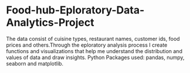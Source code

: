 # Food-hub-Eploratory-Data-Analytics-Project
The data consist of cuisine types, restaurant names, customer ids, food prices and others.Through the eploratory analysis process I create  functions and visualizations that help me understand the distribution and values of data and draw insights. Python Packages used: pandas, numpy, seaborn and matplotlib.
